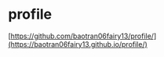 # profile
[https://github.com/baotran06fairy13/profile/](https://baotran06fairy13.github.io/profile/)
